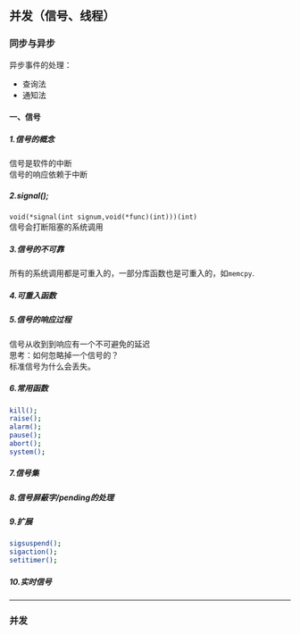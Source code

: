 ## 并发（信号、线程）    
    
### 同步与异步

异步事件的处理：

* 查询法
* 通知法


#### 一、信号

##### 1.信号的概念

信号是软件的中断  
信号的响应依赖于中断  

##### 2.signal();

`void(*signal(int signum,void(*func)(int)))(int)`   
信号会打断阻塞的系统调用

##### 3.信号的不可靠

所有的系统调用都是可重入的，一部分库函数也是可重入的，如`memcpy`.

##### 4.可重入函数


##### 5.信号的响应过程

信号从收到到响应有一个不可避免的延迟  
思考：如何忽略掉一个信号的？  
标准信号为什么会丢失。

##### 6.常用函数

```bash
kill();
raise();
alarm();
pause();
abort();
system();
```

##### 7.信号集

##### 8.信号屏蔽字/pending的处理

##### 9.扩展

```bash
sigsuspend();
sigaction();
setitimer();
```

##### 10.实时信号

---


### 并发